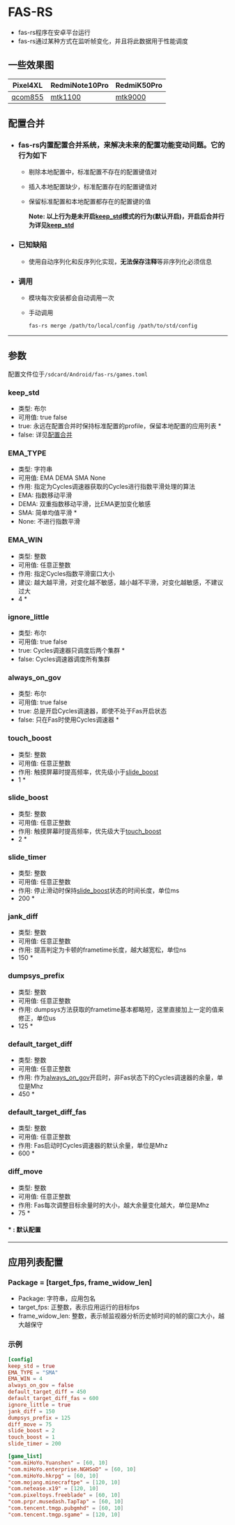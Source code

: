 # **FAS-RS**

- fas-rs程序在安卓平台运行
- fas-rs通过某种方式在监听帧变化，并且将此数据用于性能调度

## **一些效果图**

| Pixel4XL | RedmiNote10Pro | RedmiK50Pro |
| --- | --- | --- |
| [qcom855](sample/qcom855.jpg) | [mtk1100](sample/mtk1100.jpg) | [mtk9000](sample/mtk9000.jpg)

## **配置合并**

- ### fas-rs内置配置合并系统，来解决未来的配置功能变动问题。它的行为如下

  - 剔除本地配置中，标准配置不存在的配置键值对
  - 插入本地配置缺少，标准配置存在的配置键值对
  - 保留标准配置和本地配置都存在的配置键的值

    **Note: 以上行为是未开启[keep_std](#keep_std)模式的行为(默认开启)，开启后合并行为详见[keep_std](#keep_std)**

- ### 已知缺陷

  - 使用自动序列化和反序列化实现，**无法保存注释**等非序列化必须信息

- ### 调用

  - 模块每次安装都会自动调用一次
  - 手动调用

    ```bash
    fas-rs merge /path/to/local/config /path/to/std/config
    ```

___

## **参数**

配置文件位于`/sdcard/Android/fas-rs/games.toml`

### **keep_std**

- 类型: 布尔
- 可用值: true false
- true: 永远在配置合并时保持标准配置的profile，保留本地配置的应用列表 *
- false: 详见[配置合并](#配置合并)

### **EMA_TYPE**

- 类型: 字符串
- 可用值: EMA DEMA SMA None
- 作用: 指定为Cycles调速器获取的Cycles进行指数平滑处理的算法
- EMA: 指数移动平滑
- DEMA: 双重指数移动平滑，比EMA更加变化敏感
- SMA: 简单均值平滑 *
- None: 不进行指数平滑

### **EMA_WIN**

- 类型: 整数
- 可用值: 任意正整数
- 作用: 指定Cycles指数平滑窗口大小
- 建议: 越大越平滑，对变化越不敏感，越小越不平滑，对变化越敏感，不建议过大
- 4 *

### **ignore_little**

- 类型: 布尔
- 可用值: true false
- true: Cycles调速器只调度后两个集群 *
- false: Cycles调速器调度所有集群

### **always_on_gov**

- 类型: 布尔
- 可用值: true false
- true: 总是开启Cycles调速器，即使不处于Fas开启状态
- false: 只在Fas时使用Cycles调速器 *

### **touch_boost**

- 类型: 整数
- 可用值: 任意正整数
- 作用: 触摸屏幕时提高频率，优先级小于[slide_boost](#slide_boost)
- 1 *

### **slide_boost**

- 类型: 整数
- 可用值: 任意正整数
- 作用: 触摸屏幕时提高频率，优先级大于[touch_boost](#touch_boost)
- 2 *

### **slide_timer**

- 类型: 整数
- 可用值: 任意正整数
- 作用: 停止滑动时保持[slide_boost](#slide_boost)状态的时间长度，单位ms
- 200 *

### **jank_diff**

- 类型: 整数
- 可用值: 任意正整数
- 作用: 提高判定为卡顿的frametime长度，越大越宽松，单位ns
- 150 *

### **dumpsys_prefix**

- 类型: 整数
- 可用值: 任意正整数
- 作用: dumpsys方法获取的frametime基本都略短，这里直接加上一定的值来修正，单位us
- 125 *

### **default_target_diff**

- 类型: 整数
- 可用值: 任意正整数
- 作用: 作为[always_on_gov](#always_on_gov)开启时，非Fas状态下的Cycles调速器的余量，单位是Mhz
- 450 *

### **default_target_diff_fas**

- 类型: 整数
- 可用值: 任意正整数
- 作用: Fas启动时Cycles调速器的默认余量，单位是Mhz
- 600 *

### **diff_move**

- 类型: 整数
- 可用值: 任意正整数
- 作用: Fas每次调整目标余量时的大小，越大余量变化越大，单位是Mhz
- 75 *

#### **\* : 默认配置**

___

## **应用列表配置**

### **Package = \[target_fps, frame_widow_len\]**

- Package: 字符串，应用包名
- target_fps: 正整数，表示应用运行的目标fps
- frame_widow_len: 整数，表示帧监视器分析历史帧时间的帧的窗口大小，越大越保守

### 示例

```toml
[config]
keep_std = true
EMA_TYPE = "SMA"
EMA_WIN = 4
always_on_gov = false
default_target_diff = 450
default_target_diff_fas = 600
ignore_little = true
jank_diff = 150
dumpsys_prefix = 125
diff_move = 75
slide_boost = 2
touch_boost = 1
slide_timer = 200

[game_list]
"com.miHoYo.Yuanshen" = [60, 10]
"com.miHoYo.enterprise.NGHSoD" = [60, 10]
"com.miHoYo.hkrpg" = [60, 10]
"com.mojang.minecraftpe" = [120, 10]
"com.netease.x19" = [120, 10]
"com.pixeltoys.freeblade" = [60, 10]
"com.prpr.musedash.TapTap" = [60, 10]
"com.tencent.tmgp.pubgmhd" = [60, 10]
"com.tencent.tmgp.sgame" = [120, 10]
```
